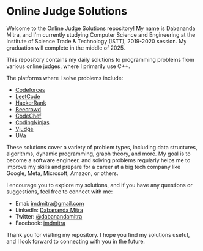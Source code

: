 # Online Judge Solutions

Welcome to the Online Judge Solutions repository! My name is Dabananda Mitra, and I'm currently studying Computer Science and Engineering at the Institute of Science Trade & Technology (ISTT), 2019-2020 session. My graduation will complete in the middle of 2025.

This repository contains my daily solutions to programming problems from various online judges, where I primarily use C++.

The platforms where I solve problems include:

- [Codeforces](https://codeforces.com/profile/dabananda)
- [LeetCode](https://leetcode.com/u/dabananda/)
- [HackerRank](https://www.hackerrank.com/profile/dabananda)
- [Beecrowd](https://judge.beecrowd.com/en/profile/467832)
- [CodeChef](https://www.codechef.com/users/dabananda)
- [CodingNinjas](https://www.naukri.com/code360/profile/48a35475-0af2-4d4e-8f26-2d793b64843a)
- [Vjudge](https://vjudge.net/user/dabanandamitra)
- [UVa](https://uhunt.onlinejudge.org/id/1167157)

These solutions cover a variety of problem types, including data structures, algorithms, dynamic programming, graph theory, and more. My goal is to become a software engineer, and solving problems regularly helps me to improve my skills and prepare for a career at a big tech company like Google, Meta, Microsoft, Amazon, or others.

I encourage you to explore my solutions, and if you have any questions or suggestions, feel free to connect with me:

- Emai: imdmitra@gmail.com
- LinkedIn: [Dabananda Mitra](https://www.linkedin.com/in/dabanandamitra/)
- Twitter: [@dabanandamitra](https://twitter.com/dabanandamitra)
- Facebook: [imdmitra](https://www.facebook.com/imdmitra)

Thank you for visiting my repository. I hope you find my solutions useful, and I look forward to connecting with you in the future.
